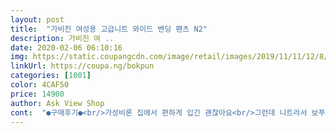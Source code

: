 ```yaml
---
layout: post 
title:  "가비진 여성용 고급니트 와이드 밴딩 팬츠 N2" 
description: 가비진 여 ..
date: 2020-02-06 06:10:16 
img: https://static.coupangcdn.com/image/retail/images/2019/11/11/12/8/14a4a665-48c9-4cb7-bb8a-0618d8a0ad6e.jpg 
linkUrl: https://coupa.ng/bokpun 
categories: [1001] 
color: 4CAF50 
price: 14900 
author: Ask View Shop 
cont:  "●구매후기●<br/>가성비론 집에서 편하게 입긴 괜찮아요<br/>그런데 니트라서 보푸라기가 생겨요<br/>그리고 며칠 입지 않았는데 무릎이 나와서 속상해요<br/>길이가 상품평이 다양해서 사는대 혼돈(?)이 있었지만<br/>날씬해보여요~~!!<br/>니트재질이라 건조기는 안돌리고있고 꾸준히 잘입고있는대 보풀없는거보면 질도 좋은거같고<br/>다른색상 또 구매했어요~!<br/>무릎나옴이 살짝있지만 그것도 서서 좀 있다보면 금새 들어가더라고요~<br/>상의 자켓과 입어도 폼나게 입을 수 있어요<br/>세탁시에 울세제로 세탁하면 괜찮을 듯 한데 전 일반 물세탁을 해서 보푸라기가 생긴것 같아요<br/>아주아주 만족해요!!<br/>오고나서보니 밑위가 길어서 얼마만큼 올려입냐에따라 길이감이 다르게 느껴질수있어요 ㅎㅎ<br/>와이드 팬츠라서 편하게 입을 수 있어서 좋아요<br/>외출시에  입어도 손색이 없어요<br/>입고싶어서 그냥 구입!<br/>진짜 핏 이쁘네요<br/>후기 잘안쓰는데 ㅎㅎㅎ<br/>" 
---
```

